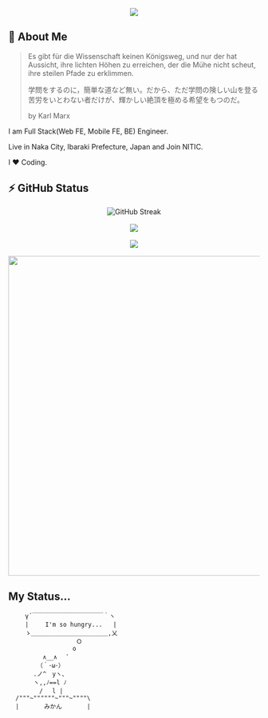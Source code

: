 <p align="center">
  <img src="https://capsule-render.vercel.app/api?text=Hi👋, I'm koutyuke&animation=fadeIn&type=waving&color=gradient&height=128&fontSize=64&customColorList=2"/>
</p>

## 📖 About Me

> Es gibt für die Wissenschaft keinen Königsweg, und nur der hat Aussicht, ihre lichten Höhen zu erreichen, der die Mühe nicht scheut, ihre steilen Pfade zu erklimmen.
>
> 学問をするのに，簡単な道など無い。だから、ただ学問の険しい山を登る苦労をいとわない者だけが、輝かしい絶頂を極める希望をもつのだ。
>
> by Karl Marx

I am Full Stack(Web FE, Mobile FE, BE) Engineer.

Live in Naka City, Ibaraki Prefecture, Japan and Join NITIC.

I ❤️ Coding.

## ⚡ GitHub Status

<div style="display: flex; justify-content: center; align-content: center; width: 100%;">
    <img src="https://streak-stats.demolab.com?user=koutyuke&theme=ocean-gradient&hide_border=true&date_format=%5BY%20%5DM%20j&card_width=640&card_height=195" alt="GitHub Streak" />
</div>

<div style="display: flex; justify-content: center; align-content: center; width: 100%; padding-top: 1rem;">
  <img  src="https://github-readme-stats.vercel.app/api?username=koutyuke&card_width=640&show_icons=true&hide_border=true"/>
</div>

<div style="display: flex; justify-content: center; align-content: center; width: 100%; padding-top: 1rem;">
  <img  src="https://github-readme-stats.vercel.app/api/top-langs/?username=koutyuke&hide=jupyter%20notebook&card_width=640"/>
</div>

<div style="display: flex; justify-content: center; align-content: center; width: 100%; padding-top: 1rem;">
  <img  src="https://github-profile-trophy.vercel.app/?username=koutyuke&theme=algolia&no-frame=&column=5&margin-w=16&margin-h=16" width="640"/>
</div>

## My Status...

```
  　 γ´￣￣￣￣￣￣￣￣￣￣￣￣｀ヽ
  　 |　   I'm so hungry...   |
  　 ゝ＿＿＿＿＿＿＿＿＿＿＿＿＿,乂
                   Ｏ
                  o
   　　　　∧__∧ 　ﾟ
  　　　 （｀･ω･）
  　　　.ノ^　yヽ、
  　　　ヽ,,ﾉ==l ﾉ
  　　　　/ 　l |
  /"""~""""""~"""~""""\
  |       みかん       |
```
